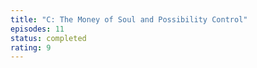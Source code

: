 ```yaml
---
title: "C: The Money of Soul and Possibility Control"
episodes: 11
status: completed
rating: 9
---
```

